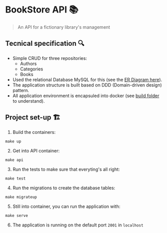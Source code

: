 # BookStore API 📚

> An API for a fictionary library's management

## Tecnical specification 🔍

- Simple CRUD for three repositories:
  - Authors
  - Categories
  - Books
- Used the relational Database MySQL for this (see the [ER Diagram here](.github/bookstore_db.png)).
- The application structure is built based on DDD (Domain-driven design) pattern.
- All application environment is encapsuled into docker (see [build folder](build/) to understand).

## Project set-up 🏗️

1. Build the containers:

```
make up
```

2. Get into API container:

```
make api
```

3. Run the tests to make sure that everyting's all right:

```
make test
```

4. Run the migrations to create the database tables:

```
make migrateup
```

5. Still into container, you can run the application with:

```
make serve
``` 

6. The application is running on the default port `2001` in `localhost`
